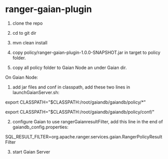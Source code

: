 # ranger-gaian-plugin


1. clone the repo

2. cd to git dir

3. mvn clean install

4. copy policy/ranger-gaian-plugin-1.0.0-SNAPSHOT.jar in target to policy folder.

4. copy all policy folder to Gaian Node an under Gaian dir.

On Gaian Node:

1. add jar files and conf in classpath, add these two lines in launchGaianServer.sh:

  export CLASSPATH="$CLASSPATH:/root/gaiandb/gaiandb/policy/*"
  
  export CLASSPATH="$CLASSPATH:/root/gaiandb/gaiandb/policy/conf/"

2. configure Gaian to use rangerGaianresultFilter, add this line in the end of gaiandb_config.properties:

  SQL_RESULT_FILTER=org.apache.ranger.services.gaian.RangerPolicyResultFilter

3. start Gaian Server
